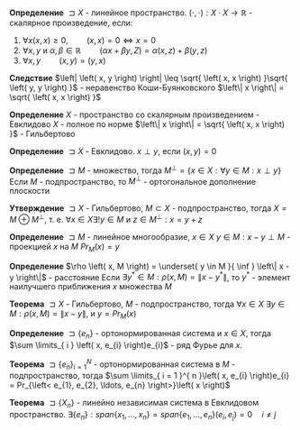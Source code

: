 **Определение**
$\sqsupset X$ - линейное пространство.
$\left( \cdot, \cdot \right): X \cdot X \to \mathbb{R}$ - скалярное произведение, если:
1. $\forall x \left( x, x \right) \geq 0, \quad  \quad \left( x, x \right) = 0 \iff x = 0$
2. $\forall x, y$ и $\alpha, \beta \in \mathbb{R} \quad  \quad \left( \alpha x + \beta y, Z \right) = \alpha \left( x, z \right) + \beta \left( y, z \right)$
3. $\forall x, y \quad  \quad \left( x, y \right) = \left( y, x \right)$

**Следствие**
$\left| \left( x, y \right) \right| \leq \sqrt{ \left( x, x \right) }\sqrt{ \left( y, y \right) }$ - неравенство Коши-Буянковского
$\left\| x \right\| = \sqrt{ \left( x, x \right) }$

**Определение**
$X$ - пространство со скалярным произведением - Евклидово
$X$ - полное по норме $\left\| x \right\| = \sqrt{ \left( x, x \right) }$ - Гильбертово

**Определение**
$\sqsupset X$ - Евклидово. $x \perp y$, если $\left( x, y \right) = 0$

**Определение**
$\sqsupset M$ - множество, тогда $M^{\perp} = \left\{ x \in X: \forall y \in M: x \perp y \right\}$
Если $M$ - подпространство, то $M^{\perp}$ - ортогональное дополнение плоскости

**Утверждение**
$\sqsupset  X$ - Гильбертово, $M \subset X$ - подпространство, тогда
$X = M \oplus M^{\perp}$, т. е. $\forall x \in X \exists ! y \in M$ и $z \in M^{\perp}: x = y + z$

**Определение**
$\sqsupset  M$ - линейное многообразие, $x \in X$
$y \in M: x - y \perp M$ - проекцией $x$ на $M$
$Pr_{M}\left( x \right) = y$

**Определение**
$\rho \left( x, M \right) = \underset{ y \in M }{ \inf } \left\| x - y \right\|$ - расстояние
Если $\exists y^{*} \in M: \rho \left( x, M \right) = \left\| x - y^{*} \right\|$, то $y^{*}$ - элемент наилучшего приближения $x$ множества $M$

**Теорема**
$\sqsupset X$ - Гильбертово, $M$ - подпространство,  тогда $\forall x \in X\ \exists y \in M: \rho \left( x, M \right) = \left\| x - y \right\|$, и $y = Pr_{M}\left( x \right)$

**Определение**
$\sqsupset \left\{ e_{n} \right\}$ - ортонормированная система и $x \in X$, тогда
$\sum \limits_{ i } \left( x, e_{i} \right)e_{i}$ - ряд Фурье для $x$.

**Теорема**
$\sqsupset \left\{ e_{n} \right\}^{N}_{i = 1}$ - ортонормированная система в $M$ - подпространство, тогда
$\sum \limits_{ i = 1 }^{ n }\left( x, e_{i} \right)e_{i} = Pr_{\left< e_{1}, e_{2}, \ldots, e_{n} \right>}\left( x \right)$

**Теорема**
$\sqsupset \left\{ X_{n} \right\}$ - линейно независимая система в Евклидовом пространство.
$\exists \left\{ e_{n} \right\}: span\left\{ x_{1}, \ldots, x_{n} \right\} = span\left\{ e_{1}, \ldots, e_{n} \right\} \left( e_{i}, e_{j} \right) = 0 \quad i \neq j$

